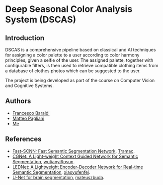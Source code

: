 # Deep Seasonal Color Analysis System (DSCAS)

## Introduction
DSCAS is a comprehensive pipeline based on classical and AI techniques for assigning a color palette to a user according to color harmony principles, given a selfie of the user. The assigned palette, together with configurable filters, is then used to retrieve compatible clothing items from a database of clothes photos which can be suggested to the user.

The project is being developed as part of the course on Computer Vision and Cognitive Systems.

## Authors
- [Francesco Baraldi](https://github.com/francescobaraldi)
- [Matteo Pagliani](https://github.com/MatteoPagliani)
- [Me](https://github.com/mrcmich)

## References
- [Fast-SCNN: Fast Semantic Segmentation Network](https://github.com/Tramac/Fast-SCNN-pytorch), [Tramac](https://github.com/Tramac).
- [CGNet: A Light-weight Context Guided Network for Semantic Segmentation](https://github.com/wutianyiRosun/CGNet), [wutianyiRosun](https://github.com/wutianyiRosun).
- [LEDNet: A Lightweight Encoder-Decoder Network for Real-time Semantic Segmentation](https://github.com/xiaoyufenfei/LEDNet), [xiaoyufenfei](https://github.com/xiaoyufenfei).
- [U-Net for brain segmentation](https://github.com/mateuszbuda/brain-segmentation-pytorch), [mateuszbuda](https://github.com/mateuszbuda).
